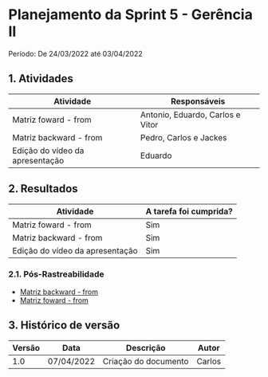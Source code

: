 # Planejamento da Sprint 5 - Gerência II

Período: De 24/03/2022 até 03/04/2022

## 1. Atividades

| Atividade                       | Responsáveis                     |
| ------------------------------- | -------------------------------- |
| Matriz foward - from            | Antonio, Eduardo, Carlos e Vitor |
| Matriz backward - from          | Pedro, Carlos e Jackes           |
| Edição do vídeo da apresentação | Eduardo                          |

## 2. Resultados

| Atividade                       | A tarefa foi cumprida? |
| ------------------------------- | ---------------------- |
| Matriz foward - from            | Sim                    |
| Matriz backward - from          | Sim                    |
| Edição do vídeo da apresentação | Sim                    |

### 2.1. Pós-Rastreabilidade

- [Matriz backward - from](../pos-rastreabilidade/backward-from.md)
- [Matriz foward - from](../pos-rastreabilidade/forward-from.md)

## 3. Histórico de versão

| Versão | Data       | Descrição            | Autor  |
| ------ | ---------- | -------------------- | ------ |
| 1.0    | 07/04/2022 | Criação do documento | Carlos |
